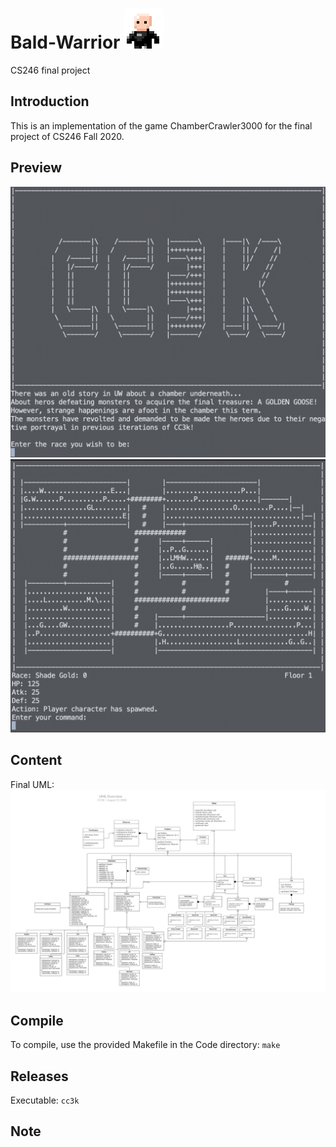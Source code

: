 # Bald-Warrior ![](BaldWarrior.png)
 CS246 final project

## Introduction
This is an implementation of the game ChamberCrawler3000 for the final project of CS246 Fall 2020.

## Preview
![](Preview/openning.png)
![](Preview/game.png)

## Content
Final UML:
![](UML/UML_Final.jpeg)

## Compile
To compile, use the provided Makefile in the Code directory:
`
make
`

## Releases
Executable:
`
cc3k
`

## Note
